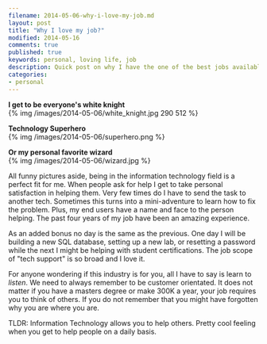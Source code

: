 ```yaml
---
filename: 2014-05-06-why-i-love-my-job.md
layout: post
title: "Why I love my job?"
modified: 2014-05-16
comments: true
published: true
keywords: personal, loving life, job
description: Quick post on why I have the one of the best jobs available. 
categories: 
- personal
---
```

**I get to be everyone's white knight**  
{% img /images/2014-05-06/white_knight.jpg 290 512 %}

**Technology Superhero**  
{% img /images/2014-05-06/superhero.png %}

**Or my personal favorite wizard**  
{% img /images/2014-05-06/wizard.jpg %}


All funny pictures aside, being in the information technology field is a perfect fit for me. When people ask for help I get to take personal satisfaction in helping them. Very few times do I have to send the task to another tech. Sometimes this turns into a mini-adventure to learn how to fix the problem. Plus, my end users have a name and face to the person helping. The past four years of my job have been an amazing experience.

As an added bonus no day is the same as the previous. One day I will be building a new SQL database, setting up a new lab, or resetting a password while the next I might be helping with student certifications. The job scope of "tech support" is so broad and I love it. 

For anyone wondering if this industry is for you, all I have to say is learn to _listen_. We need to always remember to be customer orientated. It does not matter if you have a masters degree or make 300K a year, your job requires you to think of others. If you do not remember that you might have forgotten why you are where you are.

TLDR: Information Technology allows you to help others. Pretty cool feeling when you get to help people on a daily basis. 

